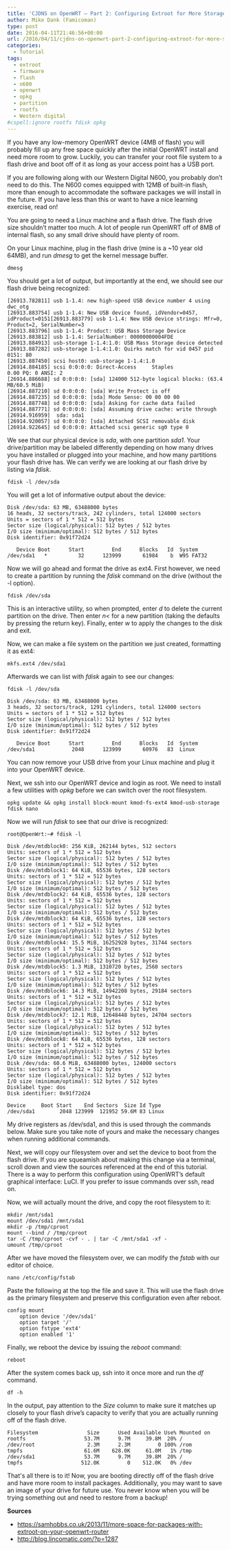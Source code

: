 ```yaml
---
title: 'CJDNS on OpenWRT – Part 2: Configuring Extroot for More Storage'
author: Mike Dank (Famicoman)
type: post
date: 2016-04-11T21:46:56+00:00
url: /2016/04/11/cjdns-on-openwrt-part-2-configuring-extroot-for-more-storage/
categories:
  - Tutorial
tags:
  - extroot
  - firmware
  - flash
  - n600
  - openwrt
  - opkg
  - partition
  - rootfs
  - Western digital
#cspell:ignore rootfs fdisk opkg
---
```

If you have any low-memory OpenWRT device (4MB of flash) you will probably fill up any free space quickly after the initial OpenWRT install and need more room to grow. Luckily, you can transfer your root file system to a flash drive and boot off of it as long as your access point has a USB port.

If you are following along with our Western Digital N600, you probably don’t need to do this. The N600 comes equipped with 12MB of built-in flash, more than enough to accommodate the software packages we will install in the future. If you have less than this or want to have a nice learning exercise, read on!

You are going to need a Linux machine and a flash drive. The flash drive size shouldn’t matter too much. A lot of people run OpenWRT off of 8MB of internal flash, so any small drive should have plenty of room.

On your Linux machine, plug in the flash drive (mine is a ~10 year old 64MB), and run *dmesg* to get the kernel message buffer.

```
dmesg
```

You should get a lot of output, but importantly at the end, we should see our flash drive being recognized:

```
[26913.782811] usb 1-1.4: new high-speed USB device number 4 using dwc_otg
[26913.883754] usb 1-1.4: New USB device found, idVendor=0457, idProduct=0151[26913.883779] usb 1-1.4: New USB device strings: Mfr=0, Product=2, SerialNumber=3
[26913.883796] usb 1-1.4: Product: USB Mass Storage Device
[26913.883812] usb 1-1.4: SerialNumber: 00000000004FDE
[26913.884913] usb-storage 1-1.4:1.0: USB Mass Storage device detected
[26913.887282] usb-storage 1-1.4:1.0: Quirks match for vid 0457 pid 0151: 80
[26913.887450] scsi host0: usb-storage 1-1.4:1.0
[26914.884185] scsi 0:0:0:0: Direct-Access     Staples                   0.00 PQ: 0 ANSI: 2
[26914.886688] sd 0:0:0:0: [sda] 124000 512-byte logical blocks: (63.4 MB/60.5 MiB)
[26914.887210] sd 0:0:0:0: [sda] Write Protect is off
[26914.887235] sd 0:0:0:0: [sda] Mode Sense: 00 00 00 00
[26914.887748] sd 0:0:0:0: [sda] Asking for cache data failed
[26914.887771] sd 0:0:0:0: [sda] Assuming drive cache: write through
[26914.916959]  sda: sda1
[26914.920057] sd 0:0:0:0: [sda] Attached SCSI removable disk
[26914.922645] sd 0:0:0:0: Attached scsi generic sg0 type 0
```

We see that our physical device is *sda*, with one partition *sda1*. Your drive/partition may be labeled differently depending on how many drives you have installed or plugged into your machine, and how many partitions your flash drive has. We can verify we are looking at our flash drive by listing via *fdisk*.

```
fdisk -l /dev/sda
```

You will get a lot of informative output about the device:

```
Disk /dev/sda: 63 MB, 63488000 bytes
16 heads, 32 sectors/track, 242 cylinders, total 124000 sectors
Units = sectors of 1 * 512 = 512 bytes
Sector size (logical/physical): 512 bytes / 512 bytes
I/O size (minimum/optimal): 512 bytes / 512 bytes
Disk identifier: 0x91f72d24

   Device Boot      Start         End      Blocks   Id  System
/dev/sda1   *          32      123999       61984    b  W95 FAT32
```

Now we will go ahead and format the drive as ext4. First however, we need to create a partition by running the *fdisk* command on the drive (without the -l option).

```
fdisk /dev/sda
```

This is an interactive utility, so when prompted, enter <i>d</i> to delete the current partition on the drive. Then enter *n<* for a new partition (taking the defaults by pressing the return key). Finally, enter *w* to apply the changes to the disk and exit.

Now, we can make a file system on the partition we just created, formatting it as ext4:

```
mkfs.ext4 /dev/sda1
```

Afterwards we can list with *fdisk* again to see our changes:

```
fdisk -l /dev/sda

Disk /dev/sda: 63 MB, 63488000 bytes
3 heads, 32 sectors/track, 1291 cylinders, total 124000 sectors
Units = sectors of 1 * 512 = 512 bytes
Sector size (logical/physical): 512 bytes / 512 bytes
I/O size (minimum/optimal): 512 bytes / 512 bytes
Disk identifier: 0x91f72d24

   Device Boot      Start         End      Blocks   Id  System
/dev/sda1            2048      123999       60976   83  Linux
```

You can now remove your USB drive from your Linux machine and plug it into your OpenWRT device.

Next, we ssh into our OpenWRT device and login as root. We need to install a few utilities with *opkg* before we can switch over the root filesystem.

```
opkg update && opkg install block-mount kmod-fs-ext4 kmod-usb-storage fdisk nano
```

Now we will run *fdisk* to see that our drive is recognized:

```
root@OpenWrt:~# fdisk -l

Disk /dev/mtdblock0: 256 KiB, 262144 bytes, 512 sectors
Units: sectors of 1 * 512 = 512 bytes
Sector size (logical/physical): 512 bytes / 512 bytes
I/O size (minimum/optimal): 512 bytes / 512 bytes
Disk /dev/mtdblock1: 64 KiB, 65536 bytes, 128 sectors
Units: sectors of 1 * 512 = 512 bytes
Sector size (logical/physical): 512 bytes / 512 bytes
I/O size (minimum/optimal): 512 bytes / 512 bytes
Disk /dev/mtdblock2: 64 KiB, 65536 bytes, 128 sectors
Units: sectors of 1 * 512 = 512 bytes
Sector size (logical/physical): 512 bytes / 512 bytes
I/O size (minimum/optimal): 512 bytes / 512 bytes
Disk /dev/mtdblock3: 64 KiB, 65536 bytes, 128 sectors
Units: sectors of 1 * 512 = 512 bytes
Sector size (logical/physical): 512 bytes / 512 bytes
I/O size (minimum/optimal): 512 bytes / 512 bytes
Disk /dev/mtdblock4: 15.5 MiB, 16252928 bytes, 31744 sectors
Units: sectors of 1 * 512 = 512 bytes
Sector size (logical/physical): 512 bytes / 512 bytes
I/O size (minimum/optimal): 512 bytes / 512 bytes
Disk /dev/mtdblock5: 1.3 MiB, 1310720 bytes, 2560 sectors
Units: sectors of 1 * 512 = 512 bytes
Sector size (logical/physical): 512 bytes / 512 bytes
I/O size (minimum/optimal): 512 bytes / 512 bytes
Disk /dev/mtdblock6: 14.3 MiB, 14942208 bytes, 29184 sectors
Units: sectors of 1 * 512 = 512 bytes
Sector size (logical/physical): 512 bytes / 512 bytes
I/O size (minimum/optimal): 512 bytes / 512 bytes
Disk /dev/mtdblock7: 12.1 MiB, 12648448 bytes, 24704 sectors
Units: sectors of 1 * 512 = 512 bytes
Sector size (logical/physical): 512 bytes / 512 bytes
I/O size (minimum/optimal): 512 bytes / 512 bytes
Disk /dev/mtdblock8: 64 KiB, 65536 bytes, 128 sectors
Units: sectors of 1 * 512 = 512 bytes
Sector size (logical/physical): 512 bytes / 512 bytes
I/O size (minimum/optimal): 512 bytes / 512 bytes
Disk /dev/sda: 60.6 MiB, 63488000 bytes, 124000 sectors
Units: sectors of 1 * 512 = 512 bytes
Sector size (logical/physical): 512 bytes / 512 bytes
I/O size (minimum/optimal): 512 bytes / 512 bytes
Disklabel type: dos
Disk identifier: 0x91f72d24

Device     Boot Start    End Sectors  Size Id Type
/dev/sda1        2048 123999  121952 59.6M 83 Linux
```

My drive registers as /dev/sda1, and this is used through the commands below. Make sure you take note of yours and make the necessary changes when running additional commands.

Next, we will copy our filesystem over and set the device to boot from the flash drive. If you are squeamish about making this change via a terminal, scroll down and view the sources referenced at the end of this tutorial. There is a way to perform this configuration using OpenWRT’s default graphical interface: LuCI. If you prefer to issue commands over ssh, read on.

Now, we will actually mount the drive, and copy the root filesystem to it:

```
mkdir /mnt/sda1
mount /dev/sda1 /mnt/sda1
mkdir -p /tmp/cproot
mount --bind / /tmp/cproot
tar -C /tmp/cproot -cvf - . | tar -C /mnt/sda1 -xf -
umount /tmp/cproot
```

After we have moved the filesystem over, we can modify the *fstab* with our editor of choice.

```
nano /etc/config/fstab
```

Paste the following at the top the file and save it. This will use the flash drive as the primary filesystem and preserve this configuration even after reboot.

```
config mount
	option device '/dev/sda1'
	option target '/'
	option fstype 'ext4'
	option enabled '1'
```

Finally, we reboot the device by issuing the *reboot* command:

```
reboot
```

After the system comes back up, ssh into it once more and run the *df* command.

```
df -h
```

In the output, pay attention to the *Size* column to make sure it matches up closely to your flash drive’s capacity to verify that you are actually running off of the flash drive.

```
Filesystem                Size      Used Available Use% Mounted on
rootfs                   53.7M      9.7M     39.8M  20% /
/dev/root                 2.3M      2.3M         0 100% /rom
tmpfs                    61.6M    628.0K     61.0M   1% /tmp
/dev/sda1                53.7M      9.7M     39.8M  20% /
tmpfs                   512.0K         0    512.0K   0% /dev
```

That's all there is to it! Now, you are booting directly off of the flash drive and have more room to install packages. Additionally, you may want to save an image of your drive for future use. You never know when you will be trying something out and need to restore from a backup!

**Sources**
* https://samhobbs.co.uk/2013/11/more-space-for-packages-with-extroot-on-your-openwrt-router
* http://blog.lincomatic.com/?p=1287